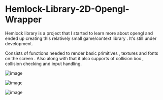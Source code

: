 # Hemlock-Library-2D-Opengl-Wrapper
Hemlock library is a project that I started to learn more about opengl and ended up creating this relatively small game/context library . It's still under development.

Consists of functions needed to render basic primitives , textures and fonts on the screen . Also along with that it also supports of collision box , collision checking and input handling.  


![image](https://user-images.githubusercontent.com/80681941/218235118-f4048286-c558-4698-97b6-686eb4b9cc1a.png)

![image](https://user-images.githubusercontent.com/80681941/218235252-97021037-122f-44bf-a356-740d92ad05bf.png)


![image](https://user-images.githubusercontent.com/80681941/218235721-0f28a01d-7fc2-465a-9db1-3c619dfe9c26.png)


